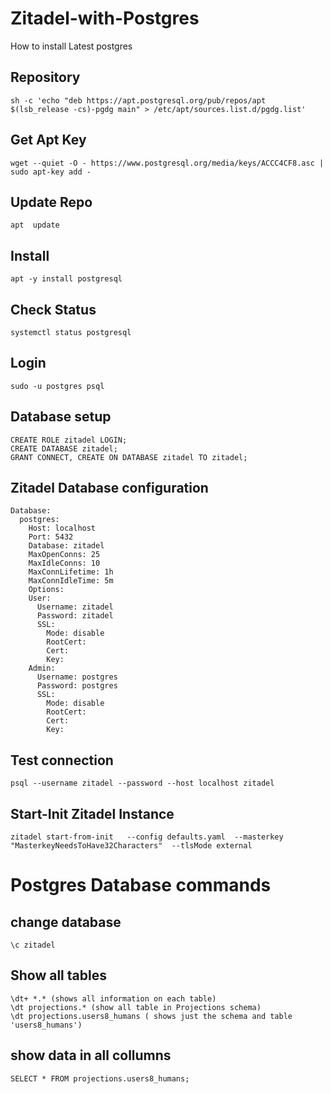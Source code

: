 # Zitadel-with-Postgres

How to install Latest postgres

## Repository  

```
sh -c 'echo "deb https://apt.postgresql.org/pub/repos/apt $(lsb_release -cs)-pgdg main" > /etc/apt/sources.list.d/pgdg.list'
```

## Get Apt Key

```
wget --quiet -O - https://www.postgresql.org/media/keys/ACCC4CF8.asc | sudo apt-key add -
```

## Update Repo

```
apt  update
```

## Install

```
apt -y install postgresql
```

## Check Status 

```
systemctl status postgresql
```

## Login

```
sudo -u postgres psql
```

## Database setup 

```
CREATE ROLE zitadel LOGIN;
CREATE DATABASE zitadel;
GRANT CONNECT, CREATE ON DATABASE zitadel TO zitadel;
```

## Zitadel Database configuration

```
Database:
  postgres:
    Host: localhost
    Port: 5432
    Database: zitadel
    MaxOpenConns: 25
    MaxIdleConns: 10
    MaxConnLifetime: 1h
    MaxConnIdleTime: 5m
    Options:
    User:
      Username: zitadel
      Password: zitadel
      SSL:
        Mode: disable
        RootCert:
        Cert:
        Key:
    Admin:
      Username: postgres
      Password: postgres
      SSL:
        Mode: disable
        RootCert:
        Cert:
        Key:
```
## Test connection

```
psql --username zitadel --password --host localhost zitadel
```

## Start-Init Zitadel Instance

```
zitadel start-from-init   --config defaults.yaml  --masterkey "MasterkeyNeedsToHave32Characters"  --tlsMode external
```

#  Postgres Database commands

## change database
```
\c zitadel
```
## Show all tables 
```
\dt+ *.* (shows all information on each table)
\dt projections.* (show all table in Projections schema)
\dt projections.users8_humans ( shows just the schema and table 'users8_humans')
```
## show data in all collumns
```
SELECT * FROM projections.users8_humans;
```




